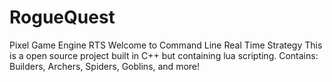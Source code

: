 # RogueQuest
Pixel Game Engine RTS
Welcome to Command Line Real Time Strategy
This is a open source project built in C++ but containing lua scripting.
Contains: Builders, Archers, Spiders, Goblins, and more!

